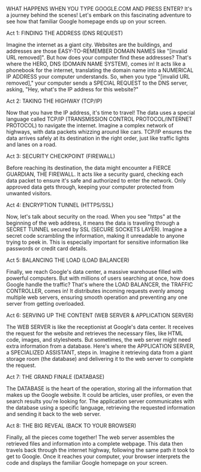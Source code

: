 WHAT HAPPENS WHEN YOU TYPE GOOGLE.COM AND PRESS ENTER?
It's a journey behind the scenes! Let's embark on this fascinating adventure to see how that familiar Google homepage ends up on your screen.

Act 1: FINDING THE ADDRESS (DNS REQUEST)

Imagine the internet as a giant city. Websites are the buildings, and addresses are those EASY-TO-REMEMBER DOMAIN NAMES like "[invalid URL removed]". But how does your computer find these addresses? That's where the HERO, DNS (DOMAIN NAME SYSTEM), comes in! It acts like a phonebook for the internet, translating the domain name into a NUMERICAL IP ADDRESS your computer understands. So, when you type "[invalid URL removed]," your computer sends a SPECIAL REQUEST to the DNS server, asking, "Hey, what's the IP address for this website?"

Act 2: TAKING THE HIGHWAY (TCP/IP)

Now that you have the IP address, it's time to travel! The data uses a special language called TCP/IP (TRANSMISSION CONTROL PROTOCOL/INTERNET PROTOCOL) to navigate the internet. Imagine a complex network of highways, with data packets whizzing around like cars. TCP/IP ensures the data arrives safely at its destination in the right order, just like traffic lights and lanes on a road.

Act 3: SECURITY CHECKPOINT (FIREWALL)

Before reaching its destination, the data might encounter a FIERCE GUARDIAN, THE FIREWALL. It acts like a security guard, checking each data packet to ensure it's safe and authorized to enter the network. Only approved data gets through, keeping your computer protected from unwanted visitors.

Act 4: ENCRYPTION TUNNEL (HTTPS/SSL)

Now, let's talk about security on the road. When you see "https" at the beginning of the web address, it means the data is traveling through a SECRET TUNNEL secured by SSL (SECURE SOCKETS LAYER). Imagine a secret code scrambling the information, making it unreadable to anyone trying to peek in. This is especially important for sensitive information like passwords or credit card details.

Act 5: BALANCING THE LOAD (LOAD BALANCER)

Finally, we reach Google's data center, a massive warehouse filled with powerful computers. But with millions of users searching at once, how does Google handle the traffic? That's where the LOAD BALANCER, the TRAFFIC CONTROLLER, comes in! It distributes incoming requests evenly among multiple web servers, ensuring smooth operation and preventing any one server from getting overloaded.

Act 6: SERVING UP THE CONTENT (WEB SERVER & APPLICATION SERVER)

The WEB SERVER is like the receptionist at Google's data center. It receives the request for the website and retrieves the necessary files, like HTML code, images, and stylesheets. But sometimes, the web server might need extra information from a database. Here's where the APPLICATION SERVER, a SPECIALIZED ASSISTANT, steps in. Imagine it retrieving data from a giant storage room (the database) and delivering it to the web server to complete the request.

Act 7: THE GRAND FINALE (DATABASE)

The DATABASE is the heart of the operation, storing all the information that makes up the Google website. It could be articles, user profiles, or even the search results you're looking for. The application server communicates with the database using a specific language, retrieving the requested information and sending it back to the web server.

Act 8: THE BIG REVEAL (BACK TO YOUR BROWSER)

Finally, all the pieces come together! The web server assembles the retrieved files and information into a complete webpage. This data then travels back through the internet highway, following the same path it took to get to Google. Once it reaches your computer, your browser interprets the code and displays the familiar Google homepage on your screen.
